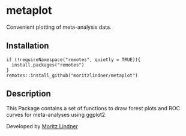 # metaplot

Convenient plotting of meta-analysis data.

## Installation

```{r}
if (!requireNamespace("remotes", quietly = TRUE)){
  install.packages("remotes")
}
remotes::install_github("moritzlindner/metaplot")
```

## Description

This Package contains a set of functions to draw forest plots and ROC curves for meta-analyses using ggplot2.

Developed by [Moritz Lindner](http://lindnerlab.de)
